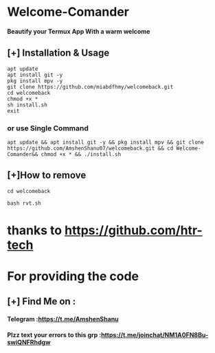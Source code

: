 # Welcome-Comander
#### Beautify your Termux App With a warm welcome

## [+] Installation & Usage
```
apt update
apt install git -y
pkg install mpv -y
git clone https://github.com/miabdfhmy/welcomeback.git
cd welcomeback
chmod +x *
sh install.sh
exit
```
### or use Single Command
```
apt update && apt install git -y && pkg install mpv && git clone  https://github.com/AmshenShanu07/welcomeback.git && cd Welcome-Comander&& chmod +x * && ./install.sh
```
## [+]How to remove 
```
cd welcomeback

bash rvt.sh
```
# thanks to https://github.com/htr-tech 
 # For providing the code

    
## [+] Find Me on :
#### Telegram :https://t.me/AmshenShanu
#### Plzz text your errors to this grp :https://t.me/joinchat/NM1A0FN8Bu-swiQNFRhdgw

